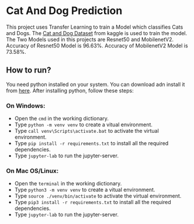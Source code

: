 # Cat And Dog Prediction

This project uses Transfer Learning to train a Model which classifies Cats and Dogs. The [Cat and Dog Dataset](https://www.kaggle.com/tongpython/cat-and-dog) from kaggle is used to train the model. The Two Models used in this projects are Resnet50 and MobilenetV2. Accuracy of Resnet50 Model is 96.63%. Accuracy of MobilenetV2 Model is 73.58%.

## How to run?

You need python installed on your system. You can download adn install it from [here](https://www.python.org/). After installing python, follow these steps:

### On Windows:

- Open the `cmd` in the working dictionary.
- Type `python -m venv venv` to create a vitual environment.
- Type `call venv\Scripts\activate.bat` to activate the virtual environment.
- Type `pip install -r requirements.txt` to install all the required dependencies.
- Type `jupyter-lab` to run the jupyter-server.

### On Mac OS/Linux:

- Open the `terminal` in the working dictionary.
- Type `python3 -m venv venv` to create a vitual environment.
- Type `source ./venv/bin/activate` to activate the virtual environment.
- Type `pip3 install -r requirements.txt` to install all the required dependencies.
- Type `jupyter-lab` to run the jupyter-server.
